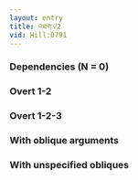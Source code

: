 ```yaml
---
layout: entry
title: འཐག་√2
vid: Hill:0791
---
```

### Dependencies (N = 0)


### Overt 1-2


### Overt 1-2-3


### With oblique arguments


### With unspecified obliques
